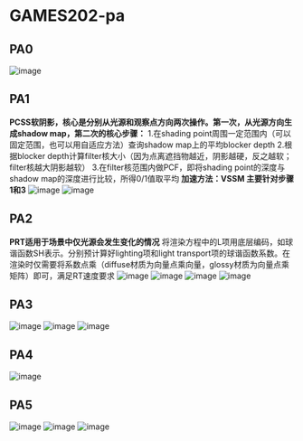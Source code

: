 # GAMES202-pa

## PA0
![image](https://github.com/Chris-lyc/GAMES202-pa/blob/main/images/pa0.png)
## PA1
**PCSS软阴影，核心是分别从光源和观察点方向两次操作。第一次，从光源方向生成shadow map，第二次的核心步骤：**
1.在shading point周围一定范围内（可以固定范围，也可以用自适应方法）查询shadow map上的平均blocker depth
2.根据blocker depth计算filter核大小（因为点离遮挡物越近，阴影越硬，反之越软；filter核越大阴影越软）
3.在filter核范围内做PCF，即将shading point的深度与shadow map的深度进行比较，所得0/1值取平均
**加速方法：VSSM 主要针对步骤1和3**
![image](https://github.com/Chris-lyc/GAMES202-pa/blob/main/images/pa1-1.png)
![image](https://github.com/Chris-lyc/GAMES202-pa/blob/main/images/pa1-2.png)

## PA2
**PRT适用于场景中仅光源会发生变化的情况**
将渲染方程中的L项用底层编码，如球谐函数SH表示。分别预计算好lighting项和light transport项的球谐函数系数。在渲染时仅需要将系数点乘（diffuse材质为向量点乘向量，glossy材质为向量点乘矩阵）即可，满足RT速度要求
![image](https://github.com/Chris-lyc/GAMES202-pa/blob/main/images/pa2-CornellBox.png)
![image](https://github.com/Chris-lyc/GAMES202-pa/blob/main/images/pa2-GraceCathedral.png)
![image](https://github.com/Chris-lyc/GAMES202-pa/blob/main/images/pa2-Indoor.png)
![image](https://github.com/Chris-lyc/GAMES202-pa/blob/main/images/pa2-Skybox.png)

## PA3
![image](https://github.com/Chris-lyc/GAMES202-pa/blob/main/images/pa3-cave.png)
![image](https://github.com/Chris-lyc/GAMES202-pa/blob/main/images/pa3-cube1.png)
![image](https://github.com/Chris-lyc/GAMES202-pa/blob/main/images/pa3-cube2.png)
## PA4
![image](https://github.com/Chris-lyc/GAMES202-pa/blob/main/images/pa4.png)
## PA5
![image](https://github.com/Chris-lyc/GAMES202-pa/blob/main/images/pa5-filter.png)
![image](https://github.com/Chris-lyc/GAMES202-pa/blob/main/images/pa5-input.png)
![image](https://github.com/Chris-lyc/GAMES202-pa/blob/main/images/pa5-result.png)
